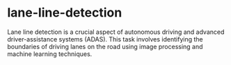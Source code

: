 # lane-line-detection
Lane line detection is a crucial aspect of autonomous driving and advanced driver-assistance systems (ADAS). This task involves identifying the boundaries of driving lanes on the road using image processing and machine learning techniques. 
